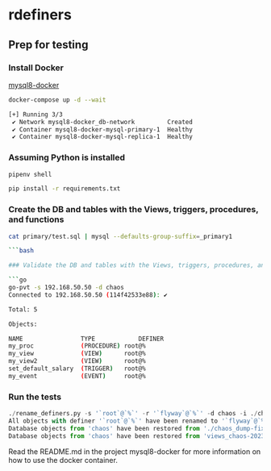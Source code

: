 # rdefiners

## Prep for testing

### Install Docker 
[mysql8-docker](https://github.com/ChaosHour/mysql8-docker)

```bash
docker-compose up -d --wait

[+] Running 3/3
 ✔ Network mysql8-docker_db-network         Created                                                                                                                                                                               0.1s
 ✔ Container mysql8-docker-mysql-primary-1  Healthy                                                                                                                                                                               0.0s
 ✔ Container mysql8-docker-mysql-replica-1  Healthy                                                                                                                                                                               0.0s 
```

### Assuming Python is installed

```bash
pipenv shell

pip install -r requirements.txt
```

### Create the DB and tables with the Views, triggers, procedures, and functions

```bash
cat primary/test.sql | mysql --defaults-group-suffix=_primary1

```bash

### Validate the DB and tables with the Views, triggers, procedures, and functions

```go
go-pvt -s 192.168.50.50 -d chaos
Connected to 192.168.50.50 (114f42533e88): ✔

Total: 5

Objects:

NAME               	TYPE        	DEFINER 	
my_proc           	(PROCEDURE)	root@% 	
my_view           	(VIEW)     	root@% 	
my_view2          	(VIEW)     	root@% 	
set_default_salary	(TRIGGER)  	root@% 	
my_event          	(EVENT)    	root@% 	

```

### Run the tests

```python
./rename_definers.py -s '`root`@`%`' -r '`flyway`@`%`' -d chaos -i ./chaos_dump.sql -o ./chaos_dump-fixed.sql --defaults-group-suffix=_primary1
All objects with definer '`root`@`%`' have been renamed to '`flyway`@`%`' in database 'chaos'
Database objects from 'chaos' have been restored from './chaos_dump-fixed.sql'
Database objects from 'chaos' have been restored from 'views_chaos-2023-09-28.sql'
```

Read the README.md in the project mysql8-docker for more information on how to use the docker container.